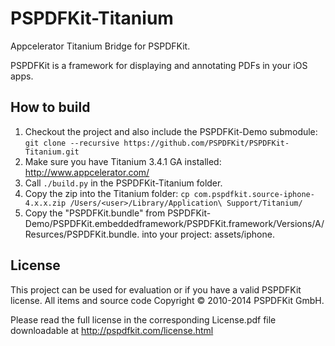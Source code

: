 PSPDFKit-Titanium
=================

Appcelerator Titanium Bridge for PSPDFKit.

PSPDFKit is a framework for displaying and annotating PDFs in your iOS apps.

## How to build

1. Checkout the project and also include the PSPDFKit-Demo submodule: `git clone --recursive https://github.com/PSPDFKit/PSPDFKit-Titanium.git`
2. Make sure you have Titanium 3.4.1 GA installed: http://www.appcelerator.com/
3. Call `./build.py` in the PSPDFKit-Titanium folder.
4. Copy the zip into the Titanium folder: `cp com.pspdfkit.source-iphone-4.x.x.zip /Users/<user>/Library/Application\ Support/Titanium/`
5. Copy the "PSPDFKit.bundle" from PSPDFKit-Demo/PSPDFKit.embeddedframework/PSPDFKit.framework/Versions/A/Resurces/PSPDFKit.bundle. into your project: assets/iphone.


## License

This project can be used for evaluation or if you have a valid PSPDFKit license.
All items and source code Copyright © 2010-2014 PSPDFKit GmbH.

Please read the full license in the corresponding License.pdf file downloadable at
http://pspdfkit.com/license.html
